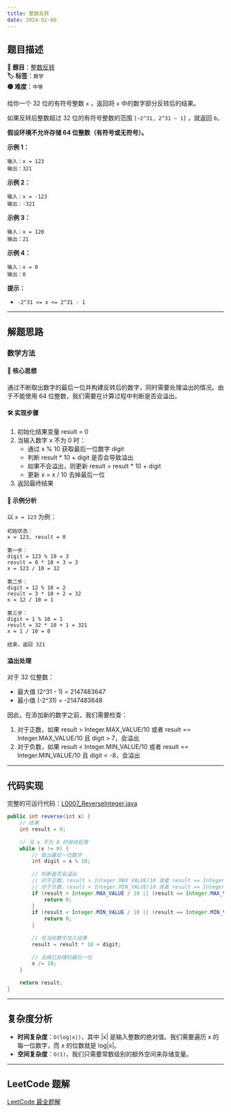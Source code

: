 ```yaml
---
title: 整数反转
date: 2024-02-06
---
```


## 题目描述

**🔗 题目**：[整数反转](https://leetcode.cn/problems/reverse-integer/)  
**🏷️ 标签**：`数学`  
**🟡 难度**：`中等`  

给你一个 32 位的有符号整数 `x` ，返回将 `x` 中的数字部分反转后的结果。

如果反转后整数超过 32 位的有符号整数的范围 `[−2^31, 2^31 − 1]` ，就返回 `0`。

**假设环境不允许存储 64 位整数（有符号或无符号）。**

**示例 1：**
```
输入：x = 123
输出：321
```

**示例 2：**
```
输入：x = -123
输出：-321
```

**示例 3：**
```
输入：x = 120
输出：21
```

**示例 4：**
```
输入：x = 0
输出：0
```

**提示：**
- `-2^31 <= x <= 2^31 - 1`

---

## 解题思路

### 数学方法

#### 📝 核心思想
通过不断取出数字的最后一位并构建反转后的数字，同时需要处理溢出的情况。由于不能使用 64 位整数，我们需要在计算过程中判断是否会溢出。

#### 🛠️ 实现步骤
1. 初始化结果变量 result = 0
2. 当输入数字 x 不为 0 时：
   - 通过 x % 10 获取最后一位数字 digit
   - 判断 result * 10 + digit 是否会导致溢出
   - 如果不会溢出，则更新 result = result * 10 + digit
   - 更新 x = x / 10 去掉最后一位
3. 返回最终结果

#### 🧩 示例分析
以 `x = 123` 为例：

```text
初始状态：
x = 123, result = 0

第一步：
digit = 123 % 10 = 3
result = 0 * 10 + 3 = 3
x = 123 / 10 = 12

第二步：
digit = 12 % 10 = 2
result = 3 * 10 + 2 = 32
x = 12 / 10 = 1

第三步：
digit = 1 % 10 = 1
result = 32 * 10 + 1 = 321
x = 1 / 10 = 0

结束，返回 321
```

#### 溢出处理
对于 32 位整数：
- 最大值 (2^31 - 1) = 2147483647
- 最小值 (-2^31) = -2147483648

因此，在添加新的数字之前，我们需要检查：
1. 对于正数，如果 result > Integer.MAX_VALUE/10 或者 result == Integer.MAX_VALUE/10 且 digit > 7，会溢出
2. 对于负数，如果 result < Integer.MIN_VALUE/10 或者 result == Integer.MIN_VALUE/10 且 digit < -8，会溢出

---

## 代码实现

完整的可运行代码：[L0007_ReverseInteger.java](../src/main/java/L0007_ReverseInteger.java)

```java
public int reverse(int x) {
    // 结果
    int result = 0;
    
    // 当 x 不为 0 时继续处理
    while (x != 0) {
        // 取出最后一位数字
        int digit = x % 10;
        
        // 判断是否会溢出
        // 对于正数，result > Integer.MAX_VALUE/10 或者 result == Integer.MAX_VALUE/10 且 digit > 7 时会溢出
        // 对于负数，result < Integer.MIN_VALUE/10 或者 result == Integer.MIN_VALUE/10 且 digit < -8 时会溢出
        if (result > Integer.MAX_VALUE / 10 || (result == Integer.MAX_VALUE / 10 && digit > 7)) {
            return 0;
        }
        if (result < Integer.MIN_VALUE / 10 || (result == Integer.MIN_VALUE / 10 && digit < -8)) {
            return 0;
        }
        
        // 将当前数字加入结果
        result = result * 10 + digit;
        
        // 去掉已处理的最后一位
        x /= 10;
    }
    
    return result;
}
```

---

## 复杂度分析

- **时间复杂度**：`O(log|x|)`，其中 |x| 是输入整数的绝对值。我们需要遍历 x 的每一位数字，而 x 的位数就是 log|x|。
- **空间复杂度**：`O(1)`，我们只需要常数级别的额外空间来存储变量。

---

## LeetCode 题解

[LeetCode 最全题解](https://github.com/LjyYano/LeetCode) 